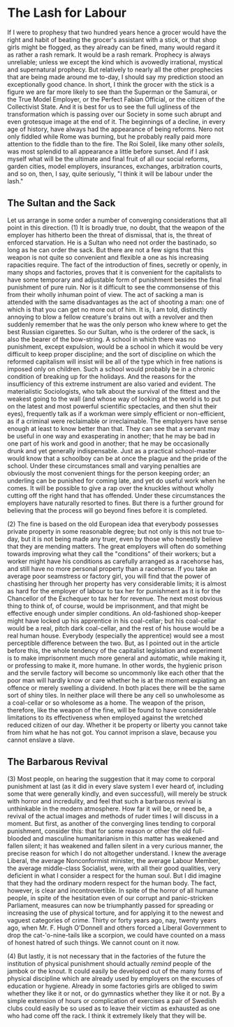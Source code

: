 # The Lash for Labour

If I were to prophesy that two hundred years hence a grocer would have the right and habit of beating the grocer's assistant with a stick, or that shop girls might be flogged, as they already can be fined, many would regard it as rather a rash remark. It would be a rash remark. Prophecy is always unreliable; unless we except the kind which is avowedly irrational, mystical and supernatural prophecy. But relatively to nearly all the other prophecies that are being made around me to-day, I should say my prediction stood an exceptionally good chance. In short, I think the grocer with the stick is a figure we are far more likely to see than the Superman or the Samurai, or the True Model Employer, or the Perfect Fabian Official, or the citizen of the Collectivist State. And it is best for us to see the full ugliness of the transformation which is passing over our Society in some such abrupt and even grotesque image at the end of it. The beginnings of a decline, in every age of history, have always had the appearance of being reforms. Nero not only fiddled while Rome was burning, but he probably really paid more attention to the fiddle than to the fire. The Roi Soleil, like many other *soleils*, was most splendid to all appearance a little before sunset. And if I ask myself what will be the ultimate and final fruit of all our social reforms, garden cities, model employers, insurances, exchanges, arbitration courts, and so on, then, I say, quite seriously, "I think it will be labour under the lash."

## The Sultan and the Sack

Let us arrange in some order a number of converging considerations that all point in this direction. (1) It is broadly true, no doubt, that the weapon of the employer has hitherto been the threat of dismissal, that is, the threat of enforced starvation. He is a Sultan who need not order the bastinado, so long as he can order the sack. But there are not a few signs that this weapon is not quite so convenient and flexible a one as his increasing rapacities require. The fact of the introduction of fines, secretly or openly, in many shops and factories, proves that it is convenient for the capitalists to have some temporary and adjustable form of punishment besides the final punishment of pure ruin. Nor is it difficult to see the commonsense of this from their wholly inhuman point of view. The act of sacking a man is attended with the same disadvantages as the act of shooting a man: one of which is that you can get no more out of him. It is, I am told, distinctly annoying to blow a fellow creature's brains out with a revolver and then suddenly remember that he was the only person who knew where to get the best Russian cigarettes. So our Sultan, who is the orderer of the sack, is also the bearer of the bow-string. A school in which there was no punishment, except expulsion, would be a school in which it would be very difficult to keep proper discipline; and the sort of discipline on which the reformed capitalism will insist will be all of the type which in free nations is imposed only on children. Such a school would probably be in a chronic condition of breaking up for the holidays. And the reasons for the insufficiency of this extreme instrument are also varied and evident. The materialistic Sociologists, who talk about the survival of the fittest and the weakest going to the wall (and whose way of looking at the world is to put on the latest and most powerful scientific spectacles, and then shut their eyes), frequently talk as if a workman were simply efficient or non-efficient, as if a criminal were reclaimable or irreclaimable. The employers have sense enough at least to know better than that. They can see that a servant may be useful in one way and exasperating in another; that he may be bad in one part of his work and good in another; that he may be occasionally drunk and yet generally indispensable. Just as a practical school-master would know that a schoolboy can be at once the plague and the pride of the school. Under these circumstances small and varying penalties are obviously the most convenient things for the person keeping order; an underling can be punished for coming late, and yet do useful work when he comes. It will be possible to give a rap over the knuckles without wholly cutting off the right hand that has offended. Under these circumstances the employers have naturally resorted to fines. But there is a further ground for believing that the process will go beyond fines before it is completed.

(2) The fine is based on the old European idea that everybody possesses private property in some reasonable degree; but not only is this not true to-day, but it is not being made any truer, even by those who honestly believe that they are mending matters. The great employers will often do something towards improving what they call the "conditions" of their workers; but a worker might have his conditions as carefully arranged as a racehorse has, and still have no more personal property than a racehorse. If you take an average poor seamstress or factory girl, you will find that the power of chastising her through her property has very considerable limits; it is almost as hard for the employer of labour to tax her for punishment as it is for the Chancellor of the Exchequer to tax her for revenue. The next most obvious thing to think of, of course, would be imprisonment, and that might be effective enough under simpler conditions. An old-fashioned shop-keeper might have locked up his apprentice in his coal-cellar; but his coal-cellar would be a real, pitch dark coal-cellar, and the rest of his house would be a real human house. Everybody (especially the apprentice) would see a most perceptible difference between the two. But, as I pointed out in the article before this, the whole tendency of the capitalist legislation and experiment is to make imprisonment much more general and automatic, while making it, or professing to make it, more humane. In other words, the hygienic prison and the servile factory will become so uncommonly like each other that the poor man will hardly know or care whether he is at the moment expiating an offence or merely swelling a dividend. In both places there will be the same sort of shiny tiles. In neither place will there be any cell so unwholesome as a coal-cellar or so wholesome as a home. The weapon of the prison, therefore, like the weapon of the fine, will be found to have considerable limitations to its effectiveness when employed against the wretched reduced citizen of our day. Whether it be property or liberty you cannot take from him what he has not got. You cannot imprison a slave, because you cannot enslave a slave.

## The Barbarous Revival

(3) Most people, on hearing the suggestion that it may come to corporal punishment at last (as it did in every slave system I ever heard of, including some that were generally kindly, and even successful), will merely be struck with horror and incredulity, and feel that such a barbarous revival is unthinkable in the modern atmosphere. How far it will be, or need be, a revival of the actual images and methods of ruder times I will discuss in a moment. But first, as another of the converging lines tending to corporal punishment, consider this: that for some reason or other the old full-blooded and masculine humanitarianism in this matter has weakened and fallen silent; it has weakened and fallen silent in a very curious manner, the precise reason for which I do not altogether understand. I knew the average Liberal, the average Nonconformist minister, the average Labour Member, the average middle-class Socialist, were, with all their good qualities, very deficient in what I consider a respect for the human soul. But I did imagine that they had the ordinary modern respect for the human body. The fact, however, is clear and incontrovertible. In spite of the horror of all humane people, in spite of the hesitation even of our corrupt and panic-stricken Parliament, measures can now be triumphantly passed for spreading or increasing the use of physical torture, and for applying it to the newest and vaguest categories of crime. Thirty or forty years ago, nay, twenty years ago, when Mr. F. Hugh O'Donnell and others forced a Liberal Government to drop the cat-'o-nine-tails like a scorpion, we could have counted on a mass of honest hatred of such things. We cannot count on it now.

(4) But lastly, it is not necessary that in the factories of the future the institution of physical punishment should actually *remind* people of the jambok or the knout. It could easily be developed out of the many forms of physical discipline which are already used by employers on the excuses of education or hygiene. Already in some factories girls are obliged to swim whether they like it or not, or do gymnastics whether they like it or not. By a simple extension of hours or complication of exercises a pair of Swedish clubs could easily be so used as to leave their victim as exhausted as one who had come off the rack. I think it extremely likely that they will be.
